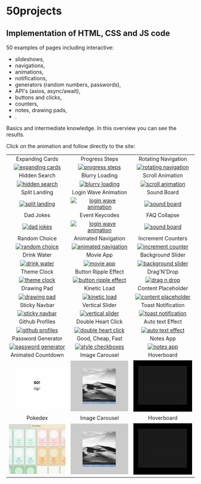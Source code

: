 # 50projects

## Implementation of HTML, CSS and JS code

50 examples of pages including interactive:

- slideshows,
- navigations,
- animations,
- notifications,
- generators (random numbers, passwords),
- API's (axios, async/await),
- buttons and clicks,
- counters,
- notes, drawing pads,
- .

Basics and intermediate knowledge. In this overview you can see the results.

Click on the animation and follow directly to the site:

|                                                                                                                           |                                                                                                                               |                                                                                                                             |
| :-----------------------------------------------------------------------------------------------------------------------: | :---------------------------------------------------------------------------------------------------------------------------: | :-------------------------------------------------------------------------------------------------------------------------: |
|                                                      Expanding Cards                                                      |                                                        Progress Steps                                                         |                                                     Rotating Navigation                                                     |
|    [![expanding cards](images/01.gif)](https://krisbaranski.github.io/50projects/course/01.expanding_cards/index.html)    |       [![progress steps](images/02.gif)](https://krisbaranski.github.io/50projects/course/02.progress_steps/index.html)       | [![rotating navigation](images/03.gif)](https://krisbaranski.github.io/50projects/course/03.rotating_navigation/index.html) |
|                                                       Hidden Search                                                       |                                                        Blurry Loading                                                         |                                                      Scroll Animation                                                       |
|      [![hidden search](images/04.gif)](https://krisbaranski.github.io/50projects/course/04.hidden_search/index.html)      |       [![blurry loading](images/05.gif)](https://krisbaranski.github.io/50projects/course/05.blurry_loading/index.html)       |    [![scroll animation](images/06.gif)](https://krisbaranski.github.io/50projects/course/06.scroll_animation/index.html)    |
|                                                       Split Landing                                                       |                                                     Login Wave Animation                                                      |                                                         Sound Board                                                         |
|      [![split landing](images/07.gif)](https://krisbaranski.github.io/50projects/course/07.split_landing/index.html)      | [![login wave animation](images/08.gif)](https://krisbaranski.github.io/50projects/course/08.login_wave_animation/index.html) |         [![sound board](images/09.png)](https://krisbaranski.github.io/50projects/course/09.sound_board/index.html)         |
|                                                         Dad Jokes                                                         |                                                        Event Keycodes                                                         |                                                        FAQ Collapse                                                         |
|          [![dad jokes](images/10.png)](https://krisbaranski.github.io/50projects/course/10.dad_jokes/index.html)          |    [![login wave animation](images/11.png)](https://krisbaranski.github.io/50projects/course/11.event_keycodes/index.html)    |        [![sound board](images/12.gif)](https://krisbaranski.github.io/50projects/course/12.faq_collapse/index.html)         |
|                                                       Random Choice                                                       |                                                      Animated Navigation                                                      |                                                     Increment Counters                                                      |
|      [![random choice](images/13.gif)](https://krisbaranski.github.io/50projects/course/13.random_choice/index.html)      |  [![animated navigation](images/14.gif)](https://krisbaranski.github.io/50projects/course/14.animated_navigation/index.html)  |  [![increment counter](images/15.gif)](https://krisbaranski.github.io/50projects/course/15.increment_counters/index.html)   |
|                                                        Drink Water                                                        |                                                           Movie App                                                           |                                                      Background Slider                                                      |
|        [![drink water](images/16.gif)](https://krisbaranski.github.io/50projects/course/16.drink_water/index.html)        |            [![movie app](images/17.gif)](https://krisbaranski.github.io/50projects/course/17.movie_app/index.html)            |   [![background slider](images/18.gif)](https://krisbaranski.github.io/50projects/course/18.background_slider/index.html)   |
|                                                        Theme Clock                                                        |                                                     Button Ripple Effect                                                      |                                                         Drag'N'Drop                                                         |
|        [![theme clock](images/19.gif)](https://krisbaranski.github.io/50projects/course/19.theme_clock/index.html)        | [![button ripple effect](images/20.gif)](https://krisbaranski.github.io/50projects/course/20.button_ripple_effect/index.html) |         [![drag n drop](images/21.gif)](https://krisbaranski.github.io/50projects/course/21.drag_n_drop/index.html)         |
|                                                        Drawing Pad                                                        |                                                         Kinetic Load                                                          |                                                     Content Placeholder                                                     |
|        [![drawing pad](images/22.gif)](https://krisbaranski.github.io/50projects/course/22.drawing_pad/index.html)        |         [![kinetic load](images/23.gif)](https://krisbaranski.github.io/50projects/course/23.kinetic_load/index.html)         | [![content placeholder](images/24.gif)](https://krisbaranski.github.io/50projects/course/24.content_placeholder/index.html) |
|                                                       Sticky Navbar                                                       |                                                        Vertical Slider                                                        |                                                     Toast Notification                                                      |
|      [![sticky navbar](images/25.gif)](https://krisbaranski.github.io/50projects/course/25.sticky_navbar/index.html)      |      [![vertical slider](images/26.gif)](https://krisbaranski.github.io/50projects/course/26.vertical_slider/index.html)      |  [![toast notification](images/27.gif)](https://krisbaranski.github.io/50projects/course/27.toast_notification/index.html)  |
|                                                      Github Profiles                                                      |                                                      Double Heart Click                                                       |                                                      Auto text Effect                                                       |
|    [![github profiles](images/28.gif)](https://krisbaranski.github.io/50projects/course/28.github_profiles/index.html)    |   [![double heart click](images/29.gif)](https://krisbaranski.github.io/50projects/course/29.double_heart_click/index.html)   |    [![auto text effect](images/30.gif)](https://krisbaranski.github.io/50projects/course/30.auto_text_effect/index.html)    |
|                                                    Password Generator                                                     |                                                       Good, Cheap, Fast                                                       |                                                          Notes App                                                          |
| [![password generator](images/31.gif)](https://krisbaranski.github.io/50projects/course/31.password_generator/index.html) |     [![style checkboxes](images/32.gif)](https://krisbaranski.github.io/50projects/course/32.style_checkboxes/index.html)     |           [![notes app](images/33.gif)](https://krisbaranski.github.io/50projects/course/33.notes_app/index.html)           |
|                                                    Animated Countdown                                                     |                                                        Image Carousel                                                         |                                                         Hoverboard                                                          |
| [![animated countdown](images/34.gif)](https://krisbaranski.github.io/50projects/course/34.animated_countdown/index.html) |       [![image carousel](images/35.gif)](https://krisbaranski.github.io/50projects/course/35.image_carousel/index.html)       |          [![hoverboard](images/36.gif)](https://krisbaranski.github.io/50projects/course/36.hoverboard/index.html)          |
|                                                          Pokedex                                                          |                                                        Image Carousel                                                         |                                                         Hoverboard                                                          |
|            [![pokedex](images/37.gif)](https://krisbaranski.github.io/50projects/course/37.pokedex/index.html)            |       [![image carousel](images/35.gif)](https://krisbaranski.github.io/50projects/course/35.image_carousel/index.html)       |          [![hoverboard](images/36.gif)](https://krisbaranski.github.io/50projects/course/36.hoverboard/index.html)          |
